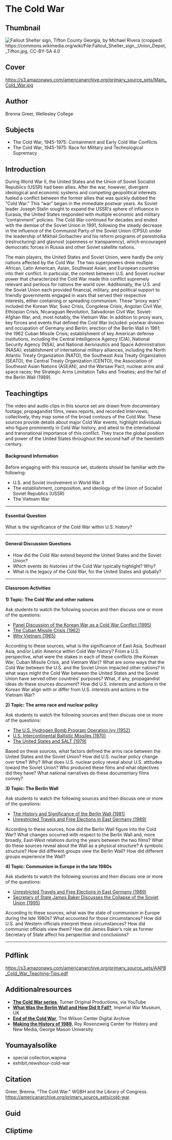 # The Cold War

## Thumbnail

![Fallout Shelter sign, Tifton County Georgia, by Michael Rivera (cropped) https://commons.wikimedia.org/wiki/File:Fallout_Shelter_sign,_Union_Depot,_Tifton.jpg, CC-BY-SA 4.0](https://s3.amazonaws.com/americanarchive.org/primary_source_sets/Thumbnail_Cold_War.jpg "Fallout Shelter sign, Tifton County Georgia, by Michael Rivera (cropped) https://commons.wikimedia.org/wiki/File:Fallout_Shelter_sign,_Union_Depot,_Tifton.jpg, CC-BY-SA 4.0")

## Cover
https://s3.amazonaws.com/americanarchive.org/primary_source_sets/Main_Cold_War.jpg

## Author

Brenna Greer, Wellesley College

## Subjects

- The Cold War, 1945-1975: Containment and Early Cold War Conflicts
- The Cold War, 1945-1975: Race for Military and Technological Supremacy

## Introduction

During World War II, the United States and the Union of Soviet Socialist Republics (USSR) had been allies. After the war, however, divergent ideological and economic systems and competing geopolitical interests fueled a conflict between the former allies that was quickly dubbed the “Cold War.” This “war” began in the immediate postwar years. As Soviet leader Joseph Stalin sought to expand the USSR's sphere of influence in Eurasia, the United States responded with multiple economic and military “containment” policies. The Cold War continued for decades and ended with the demise of the Soviet Union in 1991, following the steady decrease in the influence of the Communist Party of the Soviet Union (CPSU) under the leadership of Mikhail Gorbachev and his reform programs of perestroika (restructuring) and glasnost (openness or transparency), which encouraged democratic forces in Russia and other Soviet satellite nations. 

The main players, the United States and Soviet Union, were hardly the only nations affected by the Cold War. The two superpowers drew multiple African, Latin American, Asian, Southeast Asian, and European countries into their conflict. In particular, the contest between U.S. and Soviet nuclear power that characterized the Cold War made this conflict supremely relevant and perilous for nations the world over. Additionally, the U.S. and the Soviet Union each provided financial, military, and political support to friendly governments engaged in wars that served their respective interests, either containing or spreading communism. These “proxy wars” included the Korean War, Suez Crisis, Congolese Crisis, Angolan Civil War, Ethiopian Crisis, Nicaraguan Revolution, Salvadoran Civil War, Soviet-Afghan War, and, most notably, the Vietnam War. In addition to proxy wars, key forces and events that defined the Cold War included: postwar division and occupation of Germany and Berlin; erection of the Berlin Wall in 1961; the 1962 Cuban Missile Crisis; establishment of key American defense institutions, including the Central Intelligence Agency (CIA), National Security Agency (NSA), and National Aeronautics and Space Administration (NASA); establishment of international military alliances, including the North Atlantic Treaty Organization (NATO), the Southeast Asia Treaty Organization (SEATO), the Central Treaty Organization (CENTO), the Association of Southeast Asian Nations (ASEAN), and the Warsaw Pact; nuclear arms and space races; the Strategic Arms Limitation Talks and Treaties; and the fall of the Berlin Wall (1989).



## Teachingtips

The video and audio clips in this source set are drawn from documentary footage, propagandist films, news reports, and recorded interviews; collectively, they map some of the broad contours of the Cold War. These sources provide details about major Cold War events, highlight individuals who figure prominently in Cold War history, and attest to the international and transnational importance of this conflict. They trace the global position and power of the United States throughout the second half of the twentieth century.

#### Background Information

Before engaging with this resource set, students should be familiar with the following:

- U.S. and Soviet involvement in World War II
- The establishment, composition, and ideology of the Union of Socialist Soviet Republics (USSR)
- The Vietnam War


<hr>

#### Essential Question 

What is the significance of the Cold War within U.S. history? 


<hr>

#### General Discussion Questions
- How did the Cold War extend beyond the United States and the Soviet Union?
- Which events do histories of the Cold War typically highlight? Why?
- What is the legacy of the Cold War, for the United States and globally?


<hr>

#### Classroom Activities

**1) Topic: The Cold War and other nations**

Ask students to watch the following sources and then discuss one or more of the questions: 

- [Panel Discussion of the Korean War as a Cold War Conflict (1995)](/primary_source_sets/cold-war/03-507-639k35n24m)
- [The Cuban Missile Crisis (1962)](/primary_source_sets/cold-war/05-15-k649p2wg6h)
- [Why Vietnam (1965)](/primary_source_sets/cold-war/07-15-1g0ht2gc5k)

According to these sources, what is the significance of East Asia, Southeast Asia, and/or Latin America within Cold War history? From a U.S. perspective, what were the stakes in each of these conflicts (the Korean War, Cuban Missile Crisis, and Vietnam War)? What are some ways that the Cold War between the U.S. and the Soviet Union impacted other nations? In what ways might the Cold War between the United States and the Soviet Union have served other countries’ purposes? What, if any, propagandist ideas do these sources document? How did U.S. interests and actions in the Korean War align with or differ from U.S. interests and actions in the Vietnam War? 


**2) Topic: The arms race and nuclear policy**

Ask students to watch the following sources and then discuss one or more of the questions: 

- [The U.S. Hydrogen Bomb Program Operation Ivy (1952)](/primary_source_sets/cold-war/02-15-ft8df6k85x)
- [U.S. Intercontinental Ballistic Missiles (1970)](/primary_source_sets/cold-war/06-15-jh3cz32c4m)
- [The United States and SALT (1979)](/primary_source_sets/cold-war/08-259-901zgw6h)

Based on these sources, what factors defined the arms race between the United States and the Soviet Union? How did U.S. nuclear policy change over time? Why? What does U.S. nuclear policy reveal about U.S. attitudes toward the Soviet Union? Who produced these films and what objectives did they have? What national narratives do these documentary films convey? 


**3) Topic: The Berlin Wall**

Ask students to watch the following sources and then discuss one or more of the questions: 

- [The History and Significance of the Berlin Wall (1981)](/primary_source_sets/cold-war/04-507-k93125r50q)
- [Unrestricted Travels and Free Elections in East Germany (1989)](/primary_source_sets/cold-war/09-507-x639z91909)

According to these sources, how did the Berlin Wall figure into the Cold War? What changes occurred with respect to the Berlin Wall and, more broadly, East-West relations during the years between the two films? What do these sources reveal about the Wall as a physical structure? A symbolic structure? How did different groups view the Berlin Wall? How did different groups experience the Wall? 


**4) Topic: Communism in Europe in the late 1980s**

Ask students to watch the following sources and then discuss one or more of the questions: 

- [Unrestricted Travels and Free Elections in East Germany (1989)](/primary_source_sets/cold-war/09-507-x639z91909)
- [Secretary of State James Baker Discusses the Collapse of the Soviet Union (1995)](/primary_source_sets/cold-war/10-507-5x2599zr5q)

According to these sources, what was the state of communism in Europe during the late 1980s? What accounted for those circumstances? How did U.S. and Western officials interpret these circumstances? How did communist officials view them? How did James Baker’s role as former Secretary of State affect his perspective and conclusions? 

<hr>

## Pdflink

https://s3.amazonaws.com/americanarchive.org/primary_source_sets/AAPB_Cold_War_Teaching-Tips.pdf


## Additionalresources

- [**The Cold War series**](https://www.youtube.com/playlist?list=PL8hNHC9nbLlzb4miGp5pZPYCk9Zw0dGke), Turner Original Productions, via YouTube
- [**What Was the Berlin Wall and How Did It Fall?**](https://www.iwm.org.uk/history/what-was-the-berlin-wall-and-how-did-it-fall), Imperial War Museum, UK
- [**End of the Cold War**](https://digitalarchive.wilsoncenter.org/topics/end-cold-war), The Wilson Center Digital Archive
- [**Making the History of 1989**](https://rrchnm.org/portfolio-item/making-the-history-of-1989/), Roy Rosenzweig Center for History and New Media, George Mason University


## Youmayalsolike
- special collection,wapina
- exhibit,newshour-cold-war


## Citation

Greer, Brenna. "The Cold War." WGBH and the Library of Congress. https://americanarchive.org/primary_source_sets/cold-war.


## Guid
## Cliptime
